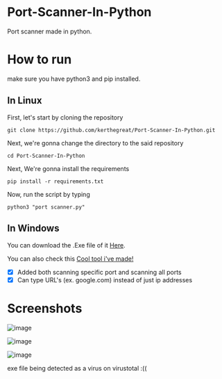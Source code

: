 # Port-Scanner-In-Python
Port scanner made in python.

# How to run
make sure you have python3 and pip installed.

<h2>In Linux</h2>

<p>First, let's start by cloning the repository</p>

`git clone https://github.com/kerthegreat/Port-Scanner-In-Python.git`

<p>Next, we're gonna change the directory to the said repository</p>

`cd Port-Scanner-In-Python`

<p>Next, We're gonna install the requirements</p>

`pip install -r requirements.txt`

<p>Now, run the script by typing</p>
  
`python3 "port scanner.py"`

<h2>In Windows</h2>

You can download the .Exe file of it [Here](https://github.com/kerthegreat/Port-Scanner-In-Python/releases/tag/v1.0).

<p></p>

You can also check this [Cool tool i've made!](https://www.youtube.com/watch?v=dQw4w9WgXcQ)

<p></p>

- [x] Added both scanning specific port and scanning all ports
- [x] Can type URL's (ex. google.com) instead of just ip addresses

# Screenshots 

![image](https://user-images.githubusercontent.com/73579653/153705059-71417d58-40ff-4c04-a2ed-baa78cca89b9.png)

![image](https://user-images.githubusercontent.com/73579653/153705070-7690e3f4-1b88-474e-90af-265763f7396c.png)

![image](https://user-images.githubusercontent.com/73579653/153705104-908b758a-6fa7-471a-bb07-976b707858e1.png)

<p>exe file being detected as a virus on virustotal :((</p>
